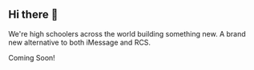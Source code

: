 ## Hi there 👋

We're high schoolers across the world building something new. A brand new alternative to both iMessage and RCS. 

Coming Soon!
